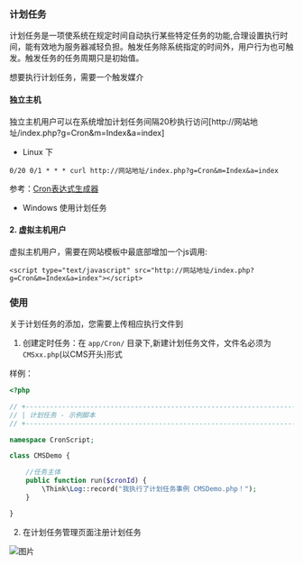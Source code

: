 ### 计划任务

计划任务是一项使系统在规定时间自动执行某些特定任务的功能,合理设置执行时间，能有效地为服务器减轻负担。触发任务除系统指定的时间外，用户行为也可触发。触发任务的任务周期只是初始值。

想要执行计划任务，需要一个触发媒介

#### 独立主机

独立主机用户可以在系统增加计划任务间隔20秒执行访问[http://网站地址/index.php?g=Cron&m=Index&a=index]

- Linux 下

```
0/20 0/1 * * * curl http://网站地址/index.php?g=Cron&m=Index&a=index
```

参考：[Cron表达式生成器](http://www.pdtools.net/tools/becron.jsp)

- Windows 使用计划任务


#### 2. 虚拟主机用户

虚拟主机用户，需要在网站模板中最底部增加一个js调用:

```    
<script type="text/javascript" src="http://网站地址/index.php?g=Cron&m=Index&a=index"></script>
```


### 使用

关于计划任务的添加，您需要上传相应执行文件到 

1. 创建定时任务：在 `app/Cron/` 目录下,新建计划任务文件，文件名必须为`CMSxx.php`(以CMS开头)形式

样例：
```php
<?php

// +----------------------------------------------------------------------
// | 计划任务 - 示例脚本
// +----------------------------------------------------------------------

namespace CronScript;

class CMSDemo {

	//任务主体
	public function run($cronId) {
		\Think\Log::record("我执行了计划任务事例 CMSDemo.php！");
	}

}
```

2. 在计划任务管理页面注册计划任务

 ![图片](https://dn-coding-net-production-pp.qbox.me/8acc7c4f-7145-410a-99ec-c8c097c5c9d3.png) 
